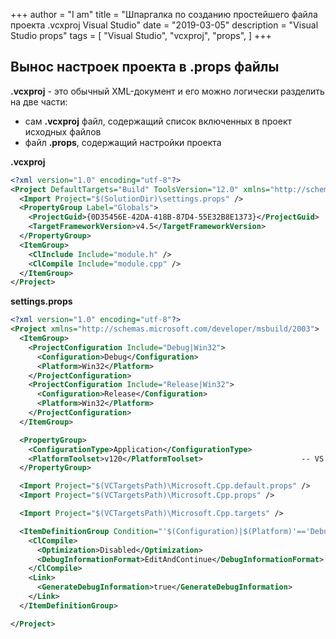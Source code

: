 +++
author = "I am"
title = "Шпаргалка по созданию простейшего файла проекта .vcxproj Visual Studio"
date = "2019-03-05"
description = "Visual Studio props"
tags = [
    "Visual Studio",
    "vcxproj",
    "props",
]
+++

## Вынос настроек проекта в .props файлы

**.vcxproj** - это обычный XML-документ и его можно логически разделить на две части:

* сам **.vcxproj** файл, содержащий список включенных в проект исходных файлов
* файл **.props**, содержащий настройки проекта


**.vcxproj**

```xml
<?xml version="1.0" encoding="utf-8"?>
<Project DefaultTargets="Build" ToolsVersion="12.0" xmlns="http://schemas.microsoft.com/developer/msbuild/2003">
  <Import Project="$(SolutionDir)\settings.props" />
  <PropertyGroup Label="Globals">
    <ProjectGuid>{0D35456E-42DA-418B-87D4-55E32B8E1373}</ProjectGuid>
    <TargetFrameworkVersion>v4.5</TargetFrameworkVersion>
  </PropertyGroup>
  <ItemGroup>
    <ClInclude Include="module.h" />
    <ClCompile Include="module.cpp" />
  </ItemGroup>
</Project>
```

**settings.props**

```xml
<?xml version="1.0" encoding="utf-8"?>
<Project xmlns="http://schemas.microsoft.com/developer/msbuild/2003">
  <ItemGroup>
    <ProjectConfiguration Include="Debug|Win32">
      <Configuration>Debug</Configuration>
      <Platform>Win32</Platform>
    </ProjectConfiguration>
    <ProjectConfiguration Include="Release|Win32">
      <Configuration>Release</Configuration>
      <Platform>Win32</Platform>
    </ProjectConfiguration>
  </ItemGroup>

  <PropertyGroup>
    <ConfigurationType>Application</ConfigurationType>
    <PlatformToolset>v120</PlatformToolset>                      -- VS 2013
  </PropertyGroup>

  <Import Project="$(VCTargetsPath)\Microsoft.Cpp.default.props" />
  <Import Project="$(VCTargetsPath)\Microsoft.Cpp.props" />

  <Import Project="$(VCTargetsPath)\Microsoft.Cpp.targets" />

  <ItemDefinitionGroup Condition="'$(Configuration)|$(Platform)'=='Debug|Win32'">
    <ClCompile>
      <Optimization>Disabled</Optimization>
      <DebugInformationFormat>EditAndContinue</DebugInformationFormat>
    </ClCompile>
    <Link>
      <GenerateDebugInformation>true</GenerateDebugInformation>
    </Link>
  </ItemDefinitionGroup>

</Project>
```

